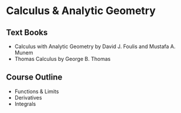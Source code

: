 # Calculus & Analytic Geometry

## Text Books
* Calculus with Analytic Geometry by David J. Foulis and Mustafa A. Munem
* Thomas Calculus by George B. Thomas

## Course Outline
* Functions & Limits
* Derivatives
* Integrals